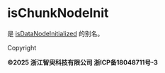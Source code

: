 # isChunkNodeInit

是 [isDataNodeInitialized](isDataNodeInitialized.md)
的别名。

Copyright

**©2025 浙江智臾科技有限公司 浙ICP备18048711号-3**
